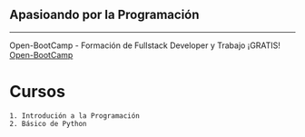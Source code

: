 ## Apasioando por la Programación

<hr />

Open-BootCamp - Formación de Fullstack Developer y Trabajo ¡GRATIS! <a href="https://open-bootcamp.com/">Open-BootCamp</a>

 # Cursos 
    1. Introdución a la Programación
    2. Básico de Python
